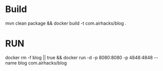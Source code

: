 # Build
mvn clean package && docker build -t com.airhacks/blog .

# RUN

docker rm -f blog || true && docker run -d -p 8080:8080 -p 4848:4848 --name blog com.airhacks/blog 